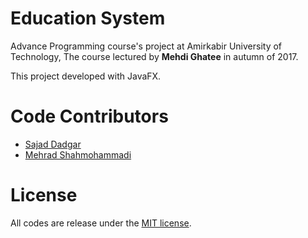 # Education System
Advance Programming course's project at Amirkabir University of Technology, The course lectured by **Mehdi Ghatee** in autumn of 2017.

This project developed with JavaFX.


# Code Contributors
- [Sajad Dadgar](https://github.com/sajaddadgar)
- [Mehrad Shahmohammadi](https://github.com/MehradShm)


# License
All codes are release under the [MIT license](LICENSE).
